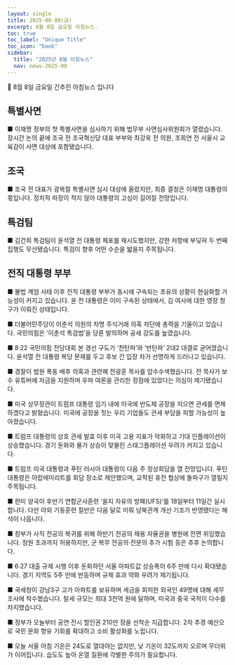 ```yaml
---
layout: single
title: 2025-08-08(금)
excerpt: 8월 8일 금요일 아침뉴스.
toc: true
toc_label: "Unique Title"
toc_icon: "book"
sidebar:
  title: "2025년 8월 아침뉴스"
  nav: news-2025-08
---
```


📮 8월 8일 금요일 간추린 아침뉴스 입니다

## 특별사면

■ 이재명 정부의 첫 특별사면을 심사하기 위해 법무부 사면심사위원회가 열렸습니다. 장시간 논의 끝에 조국 전 조국혁신당 대표 부부와 최강욱 전 의원, 조희연 전 서울시 교육감이 사면 대상에 포함됐습니다.

## 조국

■ 조국 전 대표가 광복절 특별사면 심사 대상에 올랐지만, 최종 결정은 이재명 대통령의 몫입니다. 정치적 파장이 적지 않아 대통령의 고심이 길어질 전망입니다.

## 특검팀

■ 김건희 특검팀이 윤석열 전 대통령 체포를 재시도했지만, 강한 저항에 부딪혀 두 번째 집행도 무산됐습니다. 특검이 향후 어떤 수순을 밟을지 주목됩니다.

## 전직 대통령 부부

■ 불법 계엄 사태 이후 전직 대통령 부부가 동시에 구속되는 초유의 상황이 현실화할 가능성이 커지고 있습니다. 윤 전 대통령은 이미 구속된 상태에서, 김 여사에 대한 영장 청구가 이뤄진 상태입니다.

■ 더불어민주당이 이춘석 의원의 차명 주식거래 의혹 차단에 총력을 기울이고 있습니다. 국민의힘은 ‘이춘석 특검법’을 당론 발의하며 공세 강도를 높였습니다.

■ 8·22 국민의힘 전당대회 본 경선 구도가 ‘찬탄파’와 ‘반탄파’ 2대2 대결로 굳어졌습니다. 윤석열 전 대통령 복당 문제를 두고 후보 간 입장 차가 선명하게 드러나고 있습니다.

■ 경찰이 법원 폭동 배후 의혹과 관련해 전광훈 목사를 압수수색했습니다. 전 목사가 보수 유튜버에 자금을 지원하며 우파 여론을 관리한 정점에 있었다는 의심이 제기됐습니다.

■ 미국 상무장관이 트럼프 대통령 임기 내에 미국에 반도체 공장을 지으면 관세를 면제하겠다고 밝혔습니다. 미국에 공장을 짓는 우리 기업들도 관세 부담을 피할 가능성이 높아졌습니다.

■ 트럼프 대통령의 상호 관세 발효 이후 미국 고용 지표가 악화하고 기대 인플레이션이 상승했습니다. 경기 둔화와 물가 상승이 맞물린 스태그플레이션 우려가 커지고 있습니다.

■ 트럼프 미국 대통령과 푸틴 러시아 대통령이 다음 주 정상회담을 열 전망입니다. 푸틴 대통령은 아랍에미리트를 회담 장소로 제안했으며, 교착된 휴전 협상에 돌파구가 열릴지 주목됩니다.

■ 한미 양국이 후반기 연합군사훈련 ‘을지 자유의 방패(UFS)’를 18일부터 11일간 실시합니다. 다만 야외 기동훈련 절반은 다음 달로 미뤄 남북관계 개선 기조가 반영됐다는 해석이 나옵니다.

■ 정부가 사직 전공의 복귀를 위해 하반기 전공의 채용 자율권을 병원에 전면 위임했습니다. 정원 초과까지 허용하지만, 군 복무 전공의·전문의 추가 시험 등은 추후 논의합니다.

■ 6·27 대출 규제 시행 이후 둔화하던 서울 아파트값 상승폭이 6주 만에 다시 확대됐습니다. 경기 지역도 5주 만에 반등하며 규제 효과 약화 우려가 제기됩니다.

■ 국세청이 강남3구 고가 아파트를 보유하며 세금을 회피한 외국인 49명에 대해 세무조사에 착수했습니다. 탈세 규모는 최대 3천억 원에 달하며, 미국과 중국 국적이 다수를 차지했습니다.

■ 정부가 오늘부터 공연·전시 할인권 210만 장을 선착순 지급합니다. 2차 추경 예산으로 국민 문화 향유 기회를 확대하고 소비 활성화를 노립니다.

■ 오늘 서울 아침 기온은 24도로 열대야는 없지만, 낮 기온이 32도까지 오르며 무더위가 이어집니다. 습도도 높아 온열 질환에 각별한 주의가 필요합니다.

​
